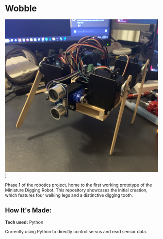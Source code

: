 # Wobble

![Wobble](assets/wobble.png)]

Phase 1 of the robotics project, home to the first working prototype of the Miniature Digging Robot. This repository showcases the initial creation, which features four walking legs and a distinctive digging tooth.

## How It's Made:

**Tech used:** Python

Currently using Python to directly control servos and read sensor data. 

